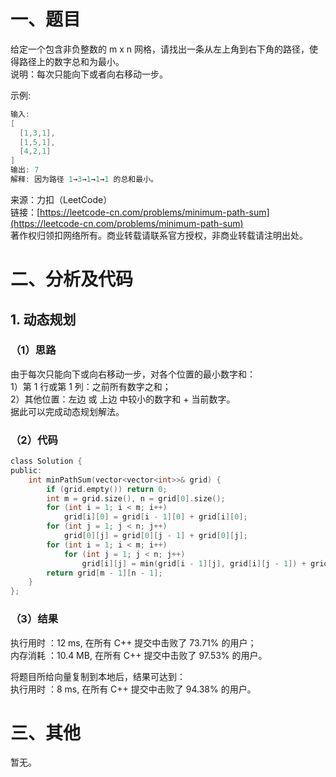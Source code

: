# 一、题目
给定一个包含非负整数的 m x n 网格，请找出一条从左上角到右下角的路径，使得路径上的数字总和为最小。  
说明：每次只能向下或者向右移动一步。  
  
示例:  
```c++
输入:
[
  [1,3,1],
  [1,5,1],
  [4,2,1]
]
输出: 7
解释: 因为路径 1→3→1→1→1 的总和最小。
```
来源：力扣（LeetCode）  
链接：[https://leetcode-cn.com/problems/minimum-path-sum](https://leetcode-cn.com/problems/minimum-path-sum)  
著作权归领扣网络所有。商业转载请联系官方授权，非商业转载请注明出处。  
# 二、分析及代码
## 1. 动态规划
### （1）思路
由于每次只能向下或向右移动一步，对各个位置的最小数字和：  
1）第 1 行或第 1 列：之前所有数字之和；  
2）其他位置：左边 或 上边 中较小的数字和 + 当前数字。  
据此可以完成动态规划解法。  
### （2）代码
```c
class Solution {
public:
    int minPathSum(vector<vector<int>>& grid) {
        if (grid.empty()) return 0;
        int m = grid.size(), n = grid[0].size();
        for (int i = 1; i < m; i++)
            grid[i][0] = grid[i - 1][0] + grid[i][0];
        for (int j = 1; j < n; j++)
            grid[0][j] = grid[0][j - 1] + grid[0][j];
        for (int i = 1; i < m; i++)
            for (int j = 1; j < n; j++)
                grid[i][j] = min(grid[i - 1][j], grid[i][j - 1]) + grid[i][j];
        return grid[m - 1][n - 1];        
    }
};
```
### （3）结果
执行用时 ：12 ms, 在所有 C++ 提交中击败了 73.71% 的用户；  
内存消耗 ：10.4 MB, 在所有 C++ 提交中击败了 97.53% 的用户。   
  
将题目所给向量复制到本地后，结果可达到：  
执行用时 ：8 ms, 在所有 C++ 提交中击败了 94.38% 的用户。  
# 三、其他
暂无。  
